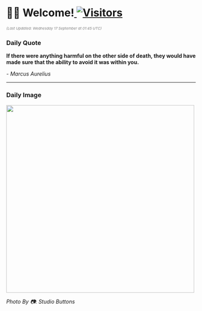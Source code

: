 <h1>👋🏽 Welcome!<a href="https://github.com/OmitNomis/"> <img src="https://visitor-badge.laobi.icu/badge?page_id=OmitNomis" alt="Visitors"></a></h1>

<i><p style="font-size: 0.6rem; color:gray">(Last Updated: Wednesday 17 September at 01:45 UTC)</p></i>

<h3> Daily Quote </h3>
<b><p>If there were anything harmful on the other side of death, they would have made sure that the ability to avoid it was within you.</p></b>
<i><caption style="font-size: 0.8rem; color:gray;">- Marcus Aurelius</caption></i>


<hr>

<h3>Daily Image</h3>
<a href="https://images.pexels.com/photos/33915746/pexels-photo-33915746.jpeg" target="_blank"><img style="height:500px;" src="https://images.pexels.com/photos/33915746/pexels-photo-33915746.jpeg"/></a>

<i><caption style="font-size: 0.8rem; color:gray;"> Photo By 📷: Studio Buttons</caption></i>
